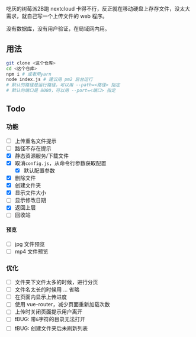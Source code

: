 吃灰的树莓派2B跑 nextcloud 卡得不行，反正就在移动硬盘上存存文件，没太大需求，就自己写一个上传文件的 web 程序。

没有数据库，没有用户验证，在局域网内用。

## 用法
```bash
git clone <这个仓库>
cd <这个仓库>
npm i # 或者用yarn
node index.js # 建议用 pm2 后台运行
# 默认的路径是运行路径，可以用 --path=<路径> 指定
# 默认的端口是 8080，可以用 --port=<端口> 指定
```

## Todo
### 功能
 - [ ] 上传重名文件提示
 - [ ] 路径不存在提示
 - [x] 静态资源服务/下载文件
 - [x] 取消`config.js`，从命令行参数获取配置
   - [x] 默认配置参数
 - [x] 删除文件
 - [x] 创建文件夹
 - [x] 显示文件大小
 - [ ] 显示修改日期
 - [x] 返回上层
 - [ ] 回收站
#### 预览
 - [ ] jpg 文件预览
 - [ ] mp4 文件预览
### 优化
  - [ ] 文件夹下文件太多的时候，进行分页
  - [ ] 文件名太长的时候用 ... 省略
  - [ ] 在页面内显示上传进度
  - [ ] 使用 vue-router，减少页面重新加载次数
  - [ ] 上传时关闭页面提示用户离开
  - [ ] ❗️BUG: 带`&`字符的目录无法打开
  - [ ] ❗️BUG: 创建文件夹后未刷新列表

